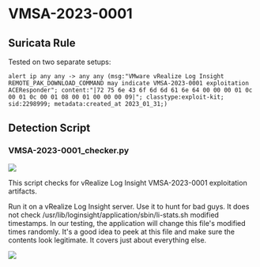 # VMSA-2023-0001

## Suricata Rule
Tested on two separate setups:

```
alert ip any any -> any any (msg:"VMware vRealize Log Insight REMOTE_PAK_DOWNLOAD_COMMAND may indicate VMSA-2023-0001 exploitation ACEResponder"; content:"|72 75 6e 43 6f 6d 6d 61 6e 64 00 00 00 01 0c 00 01 0c 00 01 08 00 01 00 00 00 09|"; classtype:exploit-kit; sid:2298999; metadata:created_at 2023_01_31;)
```

## Detection Script

### VMSA-2023-0001_checker.py

![](https://assets.aceresponder.com/aceresponder-logo.png)

This script checks for vRealize Log Insight VMSA-2023-0001 exploitation artifacts.

Run it on a vRealize Log Insight server. Use it to hunt for bad guys. It does not check /usr/lib/loginsight/application/sbin/li-stats.sh modified timestamps. In our testing, the application will change this file's modified times randomly. It's a good idea to peek at this file and make sure the contents look legitimate. It covers just about everything else.

![](https://assets.aceresponder.com/github/vrealize-checker.png)
